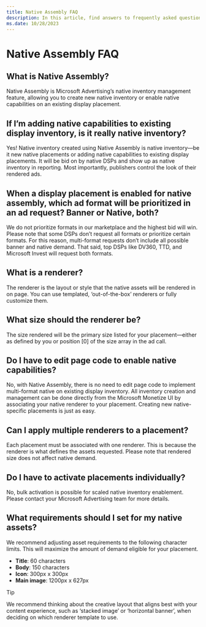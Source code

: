 ```yaml
---
title: Native Assembly FAQ
description: In this article, find answers to frequently asked questions regarding Native Assembly.
ms.date: 10/28/2023
---
```


# Native Assembly FAQ

## What is Native Assembly?

Native Assembly is Microsoft Advertising’s native inventory management feature, allowing you to create new native inventory or enable native capabilities on an existing display placement.

## If I’m adding native capabilities to existing display inventory, is it really native inventory?

Yes! Native inventory created using Native Assembly is native inventory—be it new native placements or adding native capabilities to existing display placements. It will be bid on by native DSPs and show up as native inventory in reporting. Most importantly, publishers control the look of their rendered ads.

## When a display placement is enabled for native assembly, which ad format will be prioritized in an ad request? Banner or Native, both?

We do not prioritize formats in our marketplace and the highest bid will win. Please note that some DSPs don’t request all formats or prioritize certain formats. For this reason, multi-format requests don’t include all possible banner and native demand. That said, top DSPs like DV360, TTD, and Microsoft Invest will request both formats.

## What is a renderer?

The renderer is the layout or style that the native assets will be rendered in on page. You can use templated, ‘out-of-the-box’ renderers or fully customize them.

## What size should the renderer be?

The size rendered will be the primary size listed for your placement—either as defined by you or position [0] of the size array in the ad call.

## Do I have to edit page code to enable native capabilities?

No, with Native Assembly, there is no need to edit page code to implement multi-format native on existing display inventory. All inventory creation and management can be done directly from the Microsoft Monetize UI by associating your native renderer to your placement. Creating new native-specific placements is just as easy.

## Can I apply multiple renderers to a placement?

Each placement must be associated with one renderer. This is because the renderer is what defines the assets requested. Please note that rendered size does not affect native demand.

## Do I have to activate placements individually?

No, bulk activation is possible for scaled native inventory enablement. Please contact your Microsoft Advertising team for more details.

## What requirements should I set for my native assets?

We recommend adjusting asset requirements to the following character limits. This will maximize the amount of demand eligible for your placement.

- **Title**: 60 characters
- **Body**: 150 characters
- **Icon**: 300px x 300px
- **Main image**: 1200px x 627px

> [!TIP]
> We recommend thinking about the creative layout that aligns best with your content experience, such as ‘stacked image’ or ‘horizontal banner’, when deciding on which renderer template to use.
